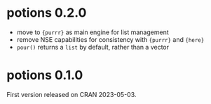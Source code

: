 # potions 0.2.0

- move to `{purrr}` as main engine for list management
- remove NSE capabilities for consistency with `{purrr}` and `{here}`
- `pour()` returns a `list` by default, rather than a vector

# potions 0.1.0

First version released on CRAN 2023-05-03.